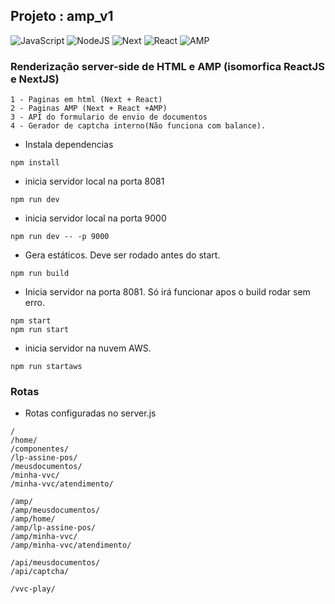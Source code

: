 ## Projeto : amp_v1

![JavaScript](https://img.shields.io/badge/JavaScript-F7DF1E?style=for-the-badge&logo=javascript&logoColor=black)
![NodeJS](https://img.shields.io/badge/node.js-6DA55F?style=for-the-badge&logo=node.js&logoColor=white)
![Next](https://img.shields.io/badge/Next-black?style=for-the-badge&logo=next.js&logoColor=white)
![React](https://img.shields.io/badge/React-20232A?style=for-the-badge&logo=react&logoColor=61DAFB)
![AMP](https://img.shields.io/badge/Amp-005AF0?style=for-the-badge&logo=amp&logoColor=white)


### Renderização server-side de HTML e AMP (isomorfica ReactJS e NextJS)
```
1 - Paginas em html (Next + React)
2 - Paginas AMP (Next + React +AMP)
3 - API do formulario de envio de documentos
4 - Gerador de captcha interno(Não funciona com balance).

```
* Instala dependencias
```
npm install
```
* inicia servidor local na porta 8081
```
npm run dev
```

* inicia servidor local na porta 9000
```
npm run dev -- -p 9000
```
* Gera estáticos. Deve ser rodado antes do start.
```
npm run build
```
* Inicia servidor na porta  8081. Só irá funcionar apos o build rodar sem erro.
```
npm start
npm run start
```
* inicia servidor na nuvem AWS.
```
npm run startaws
```

### Rotas
* Rotas configuradas no server.js
```
/
/home/
/componentes/
/lp-assine-pos/
/meusdocumentos/
/minha-vvc/
/minha-vvc/atendimento/

/amp/
/amp/meusdocumentos/
/amp/home/
/amp/lp-assine-pos/
/amp/minha-vvc/
/amp/minha-vvc/atendimento/

/api/meusdocumentos/
/api/captcha/

/vvc-play/
```